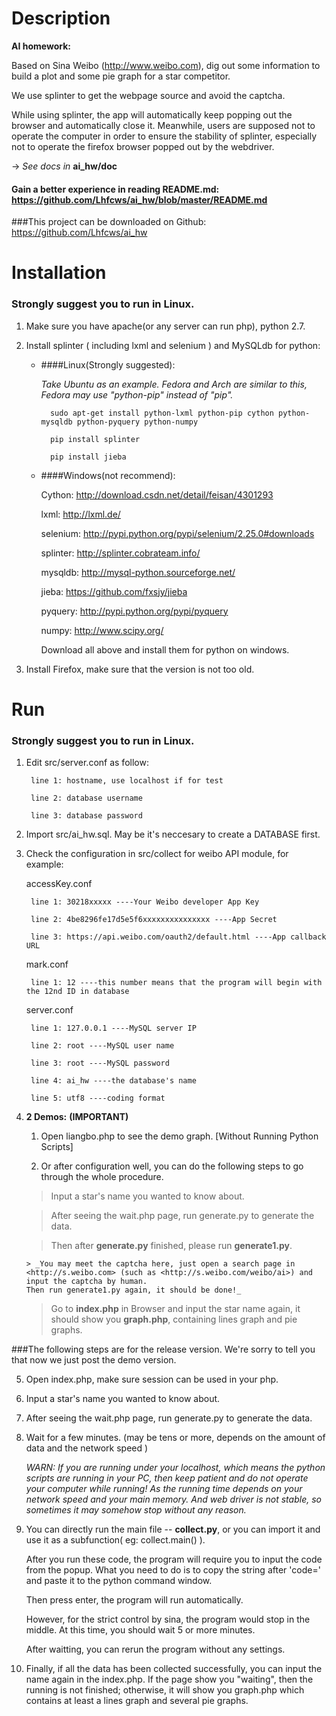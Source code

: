 # Description
**AI homework:**

Based on Sina Weibo (<http://www.weibo.com>), dig out some information to build a plot and some pie graph for a star competitor.

We use splinter to get the webpage source and avoid the captcha.

While using splinter, the app will automatically keep popping out the browser and automatically close it. Meanwhile, users are supposed not to operate the computer in order to ensure the stability of splinter, especially not to operate the firefox browser popped out by the webdriver. 


-> _See docs in_ **ai_hw/doc**
#### Gain a better experience in reading README.md:   <https://github.com/Lhfcws/ai_hw/blob/master/README.md>
###This project can be downloaded on Github: <https://github.com/Lhfcws/ai_hw>

# Installation
### Strongly suggest you to run in Linux.
1. Make sure you have apache(or any server can run php), python 2.7.

2. Install splinter ( including lxml and selenium ) and MySQLdb for python:

	+ ####Linux(Strongly suggested):

		*Take Ubuntu as an example. Fedora and Arch are similar to this, Fedora may use "python-pip" instead of "pip".*

			sudo apt-get install python-lxml python-pip cython python-mysqldb python-pyquery python-numpy

			pip install splinter

			pip install jieba

	+ ####Windows(not recommend):

		Cython: 	<http://download.csdn.net/detail/feisan/4301293>

		lxml:		<http://lxml.de/>

		selenium:	<http://pypi.python.org/pypi/selenium/2.25.0#downloads>

		splinter:	<http://splinter.cobrateam.info/>

		mysqldb:	<http://mysql-python.sourceforge.net/>

		jieba:		<https://github.com/fxsjy/jieba>	

		pyquery:	<http://pypi.python.org/pypi/pyquery>

		numpy:		<http://www.scipy.org/>

		Download all above and install them for python on windows.

3. Install Firefox, make sure that the version is not too old.

# Run
### Strongly suggest you to run in Linux.
1. Edit src/server.conf as follow:

		line 1: hostname, use localhost if for test

		line 2: database username

		line 3: database password

2. Import src/ai_hw.sql. May be it's neccesary to create a DATABASE first.

3. Check the configuration in src/collect for weibo API module, for example:


	accessKey.conf

		line 1: 30218xxxxx ----Your Weibo developer App Key

		line 2: 4be8296fe17d5e5f6xxxxxxxxxxxxxxx ----App Secret

		line 3: https://api.weibo.com/oauth2/default.html ----App callback URL


	mark.conf

		line 1: 12 ----this number means that the program will begin with the 12nd ID in database


	server.conf

		line 1: 127.0.0.1 ----MySQL server IP

		line 2: root ----MySQL user name

		line 3: root ----MySQL password

		line 4: ai_hw ----the database's name

		line 5: utf8 ----coding format

4. **2 Demos:**				**(IMPORTANT)**

	1) Open liangbo.php to see the demo graph. [Without Running Python Scripts]

	2) Or after configuration well, you can do the following steps to go through the whole procedure. 

	>Input a star's name you wanted to know about.

	>After seeing the wait.php page, run generate.py to generate the data.

	>Then after **generate.py** finished, please run **generate1.py**. 

	   > _You may meet the captcha here, just open a search page in <http://s.weibo.com> (such as <http://s.weibo.com/weibo/ai>) and input the captcha by human.
	   Then run generate1.py again, it should be done!_

	>Go to **index.php** in Browser and input the star name again, it should show you **graph.php**, containing lines graph and pie graphs.

###The following steps are for the release version. We're sorry to tell you that now we just post the demo version.

5. Open index.php, make sure session can be used in your php.

6. Input a star's name you wanted to know about.

7. After seeing the wait.php page, run generate.py to generate the data.

8. Wait for a few minutes. (may be tens or more, depends on the amount of data and the network speed )

	*WARN: If you are running under your localhost, which means the python scripts are running in your PC, then keep patient and do not operate your computer while running! As the running time depends on your network speed and your main memory. And web driver is not stable, so sometimes it may somehow stop without any reason.*

9. You can directly run the main file -- **collect.py**, or you can import it and use it as a subfunction( eg: collect.main() ).

	After you run these code, the program will require you to input the code from the popup. What you need to do is to copy the string after 'code=' and paste it to the python command window.

	Then press enter, the program will run automatically.

	However, for the strict control by sina, the program would stop in the middle. At this time, you should wait 5 or more minutes.

	After waitting, you can rerun the program without any settings.

10. Finally, if all the data has been collected successfully, you can input the name again in the index.php. If the page show you "waiting", then the running is not finished; otherwise, it will show you graph.php which contains at least a lines graph and several pie graphs.
